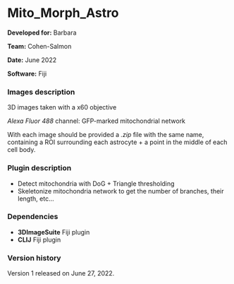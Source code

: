 # Mito_Morph_Astro

**Developed for:** Barbara

**Team:** Cohen-Salmon

**Date:** June 2022

**Software:** Fiji

### Images description

3D images taken with a x60 objective

*Alexa Fluor 488* channel: GFP-marked mitochondrial network 
  
With each image should be provided a *.zip* file with the same name, containing a ROI surrounding each astrocyte + a point in the middle of each cell body.


### Plugin description

* Detect mitochondria with DoG + Triangle thresholding
* Skeletonize mitochondria network to get the number of branches, their length, etc...


### Dependencies

* **3DImageSuite** Fiji plugin
* **CLIJ** Fiji plugin


### Version history

Version 1 released on June 27, 2022.






